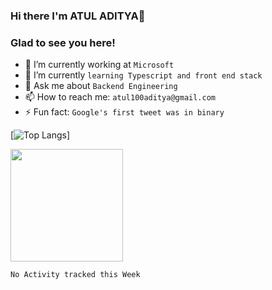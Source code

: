 ### Hi there I'm ATUL ADITYA👋
### Glad to see you here! 
<!--
**adityaatul/adityaatul** is a ✨ _special_ ✨ repository because its `README.md` (this file) appears on your GitHub profile.

Here are some ideas to get you started:

- 🔭 I’m currently working on ...
- 🌱 I’m currently learning ...
- 👯 I’m looking to collaborate on ...
- 🤔 I’m looking for help with ...
- 💬 Ask me about ...
- 📫 How to reach me: ...
- 😄 Pronouns: ...
- ⚡ Fun fact: ...
-->

- 🔭 I’m currently working at `Microsoft`
- 🌱 I’m currently `learning Typescript and front end stack`
- 💬 Ask me about `Backend Engineering`
- 📫 How to reach me: `atul100aditya@gmail.com`
- ⚡ Fun fact: `Google's first tweet was in binary`


[![Top Langs](https://github-readme-stats.vercel.app/api/top-langs/?username=adityaatul&theme=radical)]

<img height="180em" src="https://github-readme-stats.vercel.app/api?username=adityaatul&show_icons=true&hide_border=true&&count_private=true&include_all_commits=trueshow_icons=true&theme=radical" />


<!--START_SECTION:waka-->
```text
No Activity tracked this Week
```
<!--END_SECTION:waka-->

